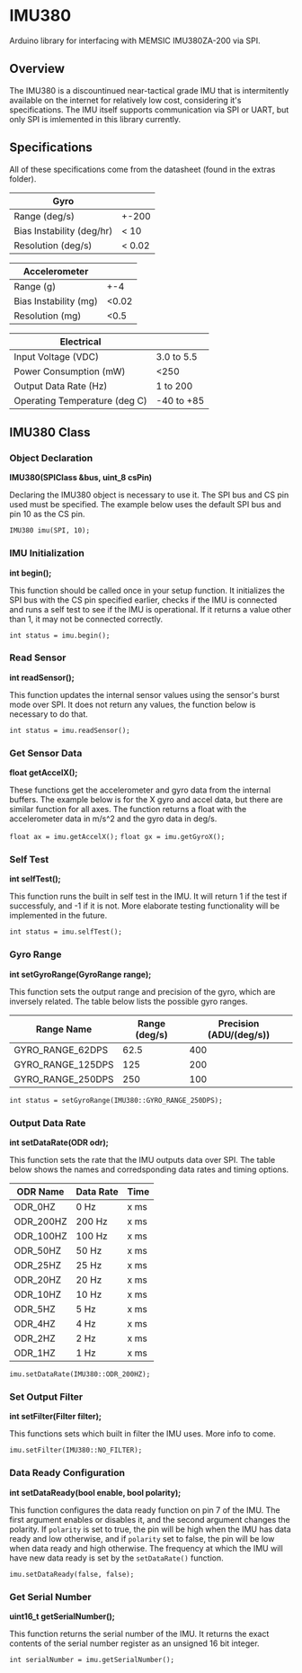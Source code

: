 # IMU380

Arduino library for interfacing with MEMSIC IMU380ZA-200 via SPI.

## Overview

The IMU380 is a discountinued near-tactical grade IMU that is intermitently available on the internet for relatively low cost, considering it's specifications. The IMU itself supports communication via SPI or UART, but only SPI is imlemented in this library currently.

## Specifications

All of these specifications come from the datasheet (found in the extras folder).

| Gyro |   |
| ------------ | - |
| Range (deg/s) | +-200 |
| Bias Instability (deg/hr) | < 10 |
| Resolution (deg/s) | < 0.02 |

| Accelerometer| |
| --------------- | ------ |
| Range (g) | +-4 |
| Bias Instability (mg) | <0.02 |
| Resolution (mg) | <0.5 |

| Electrical ||
|-|-|
| Input Voltage (VDC) | 3.0 to 5.5 |
| Power Consumption (mW) | <250 |
| Output Data Rate (Hz) | 1 to 200 |
| Operating Temperature (deg C) | -40 to +85 |

## IMU380 Class

### Object Declaration

**IMU380(SPIClass &bus, uint_8 csPin)**

Declaring the IMU380 object is necessary to use it. The SPI bus and CS pin used must be specified. The example below uses the default SPI bus and pin 10 as the CS pin.

```IMU380 imu(SPI, 10);```

### IMU Initialization

**int begin();**

This function should be called once in your setup function. It initializes the SPI bus with the CS pin specified earlier, checks if the IMU is connected and runs a self test to see if the IMU is operational. If it returns a value other than 1, it may not be connected correctly.

```int status = imu.begin();```

### Read Sensor

**int readSensor();**

This function updates the internal sensor values using the sensor's burst mode over SPI. It does not return any values, the function below is necessary to do that.

```int status = imu.readSensor();```

### Get Sensor Data

**float getAccelX();**

These functions get the accelerometer and gyro data from the internal buffers. The example below is for the X gyro and accel data, but there are similar function for all axes. The function returns a float with the accelerometer data in m/s^2 and the gyro data in deg/s.

```float ax = imu.getAccelX();```
```float gx = imu.getGyroX();```

### Self Test

**int selfTest();**

This function runs the built in self test in the IMU. It will return 1 if the test if successfuly, and -1 if it is not. More elaborate testing functionality will be implemented in the future.

```int status = imu.selfTest();```

### Gyro Range

**int setGyroRange(GyroRange range);**

This function sets the output range and precision of the gyro, which are inversely related. The table below lists the possible gyro ranges.

| Range Name | Range (deg/s) | Precision (ADU/(deg/s)) |
| - | - | - |
| GYRO_RANGE_62DPS  | 62.5 | 400 |
| GYRO_RANGE_125DPS | 125  | 200 |
| GYRO_RANGE_250DPS | 250  | 100 |

```int status = setGyroRange(IMU380::GYRO_RANGE_250DPS);```

### Output Data Rate

**int setDataRate(ODR odr);**

This function sets the rate that the IMU outputs data over SPI. The table below shows the names and corredsponding data rates and timing options.

| ODR Name | Data Rate | Time |
| - | - | - |
| ODR_0HZ | 0 Hz | x ms |
| ODR_200HZ | 200 Hz | x ms |
| ODR_100HZ | 100 Hz | x ms |
| ODR_50HZ | 50 Hz | x ms |
| ODR_25HZ | 25 Hz | x ms |
| ODR_20HZ | 20 Hz | x ms |
| ODR_10HZ | 10 Hz | x ms |
| ODR_5HZ | 5 Hz | x ms |
| ODR_4HZ | 4 Hz | x ms |
| ODR_2HZ | 2 Hz | x ms |
| ODR_1HZ | 1 Hz | x ms |

```imu.setDataRate(IMU380::ODR_200HZ);```

### Set Output Filter

**int setFilter(Filter filter);**

This functions sets which built in filter the IMU uses. More info to come.

```imu.setFilter(IMU380::NO_FILTER);```

### Data Ready Configuration

**int setDataReady(bool enable, bool polarity);**

This function configures the data ready function on pin 7 of the IMU. The first argument enables or disables it, and the second argument changes the polarity. If `polarity` is set to true, the pin will be high when the IMU has data ready and low otherwise, and if `polarity` set to false, the pin will be low when data ready and high otherwise. The frequency at which the IMU will have new data ready is set by the `setDataRate()` function.

```imu.setDataReady(false, false);```

### Get Serial Number

**uint16_t getSerialNumber();**

This function returns the serial number of the IMU. It returns the exact contents of the serial number register as an unsigned 16 bit integer.

```int serialNumber = imu.getSerialNumber();```

